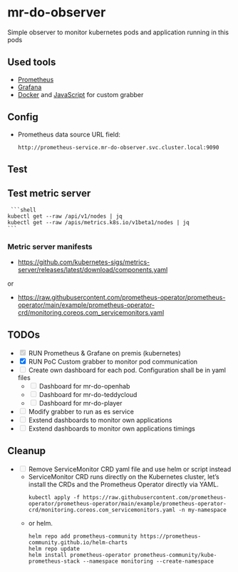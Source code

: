 # mr-do-observer

Simple observer to monitor kubernetes pods and application running in this pods


## Used tools

* [Prometheus](https://prometheus.io/)
* [Grafana](https://grafana.com/)
* [Docker](https://docs.docker.com/get-started/docker-concepts/building-images/build-tag-and-publish-an-image/js) and [JavaScript](https://www.javascript.com/) for custom grabber

## Config

* Prometheus data source URL field:
  ```
  http://prometheus-service.mr-do-observer.svc.cluster.local:9090
  ```

## Test

## Test metric server
     ```shell
    kubectl get --raw /api/v1/nodes | jq
    kubectl get --raw /apis/metrics.k8s.io/v1beta1/nodes | jq
    ```
### Metric server manifests

* https://github.com/kubernetes-sigs/metrics-server/releases/latest/download/components.yaml


or

* https://raw.githubusercontent.com/prometheus-operator/prometheus-operator/main/example/prometheus-operator-crd/monitoring.coreos.com_servicemonitors.yaml




## TODOs

- <input type="checkbox" disabled checked /> RUN Prometheus & Grafane on premis (kubernetes)
- <input type="checkbox" checked /> RUN PoC Custom grabber to monitor pod communication
- <input type="checkbox" disabled /> Create own dashboard for each pod. Configuration shall be in yaml files
  - <input type="checkbox" disabled /> Dashboard for mr-do-openhab
  - <input type="checkbox" disabled /> Dashboard for mr-do-teddycloud
  - <input type="checkbox" disabled /> Dashboard for mr-do-player
- <input type="checkbox" disabled /> Modify grabber to run as es service
- <input type="checkbox" disabled /> Exstend dashboards to monitor own applications
- <input type="checkbox" disabled /> Exstend dashboards to monitor own applications timings

## Cleanup

- <input type="checkbox" disabled /> Remove ServiceMonitor CRD  yaml file and use helm or script instead
  - ServiceMonitor CRD runs directly on the Kubernetes cluster, let’s install the CRDs and the Prometheus Operator directly via YAML.
     ```shell
    kubectl apply -f https://raw.githubusercontent.com/prometheus-operator/prometheus-operator/main/example/prometheus-operator-crd/monitoring.coreos.com_servicemonitors.yaml -n my-namespace
    ```
  - or helm.
     ```shell
    helm repo add prometheus-community https://prometheus-community.github.io/helm-charts
    helm repo update
    helm install prometheus-operator prometheus-community/kube-prometheus-stack --namespace monitoring --create-namespace
    ```

